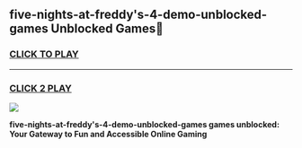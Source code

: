 
## five-nights-at-freddy's-4-demo-unblocked-games Unblocked Games👋
<h3>
<a href="https://news.freeplayer.one?title=five-nights-at-freddy's-4-demo-unblocked-games&ref=16F">CLICK TO PLAY</a></h3>
<hr>

<h3>
<a href="https://news.freeplayer.one?title=five-nights-at-freddy's-4-demo-unblocked-games&ref=16F">CLICK 2 PLAY</a>
  
</h3>

<a href="https://news.freeplayer.one?title=five-nights-at-freddy's-4-demo-unblocked-games&ref=16F/"><img src="https://clearcache.store/games.png"></a>


**five-nights-at-freddy's-4-demo-unblocked-games games unblocked: Your Gateway to Fun and Accessible Online Gaming**
